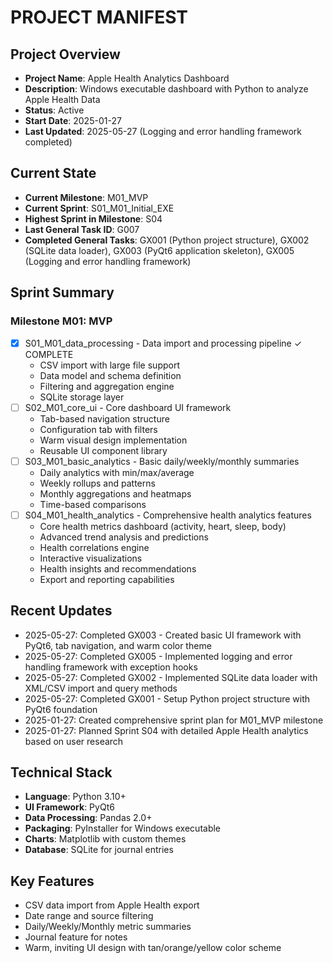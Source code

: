 # PROJECT MANIFEST

## Project Overview
- **Project Name**: Apple Health Analytics Dashboard
- **Description**: Windows executable dashboard with Python to analyze Apple Health Data
- **Status**: Active
- **Start Date**: 2025-01-27
- **Last Updated**: 2025-05-27 (Logging and error handling framework completed)

## Current State
- **Current Milestone**: M01_MVP
- **Current Sprint**: S01_M01_Initial_EXE
- **Highest Sprint in Milestone**: S04
- **Last General Task ID**: G007
- **Completed General Tasks**: GX001 (Python project structure), GX002 (SQLite data loader), GX003 (PyQt6 application skeleton), GX005 (Logging and error handling framework)

## Sprint Summary

### Milestone M01: MVP
- [x] S01_M01_data_processing - Data import and processing pipeline ✓ COMPLETE
  - CSV import with large file support
  - Data model and schema definition
  - Filtering and aggregation engine
  - SQLite storage layer
- [ ] S02_M01_core_ui - Core dashboard UI framework
  - Tab-based navigation structure
  - Configuration tab with filters
  - Warm visual design implementation
  - Reusable UI component library
- [ ] S03_M01_basic_analytics - Basic daily/weekly/monthly summaries
  - Daily analytics with min/max/average
  - Weekly rollups and patterns
  - Monthly aggregations and heatmaps
  - Time-based comparisons
- [ ] S04_M01_health_analytics - Comprehensive health analytics features
  - Core health metrics dashboard (activity, heart, sleep, body)
  - Advanced trend analysis and predictions
  - Health correlations engine
  - Interactive visualizations
  - Health insights and recommendations
  - Export and reporting capabilities

## Recent Updates
- 2025-05-27: Completed GX003 - Created basic UI framework with PyQt6, tab navigation, and warm color theme
- 2025-05-27: Completed GX005 - Implemented logging and error handling framework with exception hooks
- 2025-05-27: Completed GX002 - Implemented SQLite data loader with XML/CSV import and query methods
- 2025-05-27: Completed GX001 - Setup Python project structure with PyQt6 foundation
- 2025-01-27: Created comprehensive sprint plan for M01_MVP milestone
- 2025-01-27: Planned Sprint S04 with detailed Apple Health analytics based on user research

## Technical Stack
- **Language**: Python 3.10+
- **UI Framework**: PyQt6
- **Data Processing**: Pandas 2.0+
- **Packaging**: PyInstaller for Windows executable
- **Charts**: Matplotlib with custom themes
- **Database**: SQLite for journal entries

## Key Features
- CSV data import from Apple Health export
- Date range and source filtering
- Daily/Weekly/Monthly metric summaries
- Journal feature for notes
- Warm, inviting UI design with tan/orange/yellow color scheme